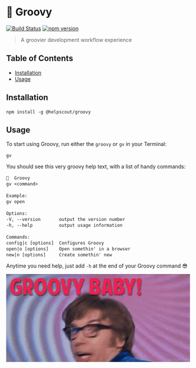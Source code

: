 # 🕺 Groovy

[![Build Status](https://travis-ci.org/helpscout/groovy.svg?branch=master)](https://travis-ci.org/helpscout/groovy)
[![npm version](https://badge.fury.io/js/%40helpscout%2Fgroovy.svg)](https://badge.fury.io/js/%40helpscout%2Fgroovy)

> A groovier development workflow experience

## Table of Contents

<!-- START doctoc generated TOC please keep comment here to allow auto update -->
<!-- DON'T EDIT THIS SECTION, INSTEAD RE-RUN doctoc TO UPDATE -->

- [Installation](#installation)
- [Usage](#usage)

<!-- END doctoc generated TOC please keep comment here to allow auto update -->

## Installation

```
npm install -g @helpscout/groovy
```

## Usage

To start using Groovy, run either the `groovy` or `gv` in your Terminal:

```
gv
```

You should see this very groovy help text, with a list of handy commands:

```
🕺  Groovy
gv <command>

Example:
gv open

Options:
-V, --version       output the version number
-h, --help          output usage information

Commands:
config|c [options]  Configures Groovy
open|o [options]    Open somethin' in a browser
new|n [options]     Create somethin' new
```

Anytime you need help, just add `-h` at the end of your Groovy command 😎

![Groovy baby, yea!](./images/groovy.gif)
